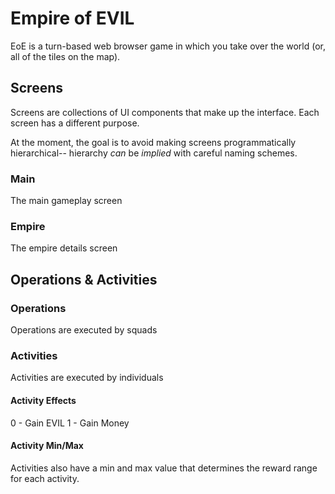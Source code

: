 # Empire of EVIL

EoE is a turn-based web browser game in which you take over the world (or, all of the tiles on the map).

## Screens

Screens are collections of UI components that make up the interface. Each screen has a different purpose.

At the moment, the goal is to avoid making screens programmatically hierarchical-- hierarchy _can_ be _implied_ with careful naming schemes.

### Main

The main gameplay screen

### Empire

The empire details screen

## Operations & Activities

### Operations

Operations are executed by squads

### Activities

Activities are executed by individuals

#### Activity Effects

0 - Gain EVIL
1 - Gain Money

#### Activity Min/Max

Activities also have a min and max value that determines the reward range for each activity.
